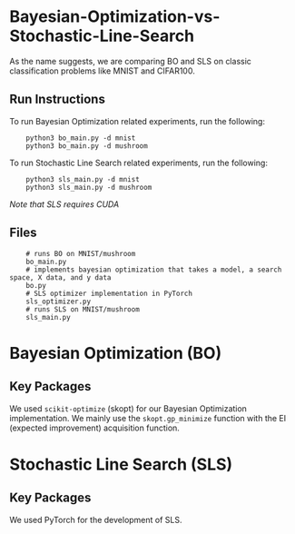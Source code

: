 # Bayesian-Optimization-vs-Stochastic-Line-Search

As the name suggests, we are comparing BO and SLS on classic classification problems like MNIST and CIFAR100.

## Run Instructions

To run Bayesian Optimization related experiments, run the following:
```
    python3 bo_main.py -d mnist
    python3 bo_main.py -d mushroom
```

To run Stochastic Line Search related experiments, run the following:
```
    python3 sls_main.py -d mnist
    python3 sls_main.py -d mushroom
```

*Note that SLS requires CUDA*

## Files

```
    # runs BO on MNIST/mushroom
    bo_main.py
    # implements bayesian optimization that takes a model, a search space, X data, and y data
    bo.py
    # SLS optimizer implementation in PyTorch
    sls_optimizer.py
    # runs SLS on MNIST/mushroom
    sls_main.py
```

# Bayesian Optimization (BO)

## Key Packages

We used `scikit-optimize` (skopt) for our Bayesian Optimization implementation. We mainly use the `skopt.gp_minimize` function with the EI (expected improvement) acquisition function.

# Stochastic Line Search (SLS)

## Key Packages

We used PyTorch for the development of SLS.
